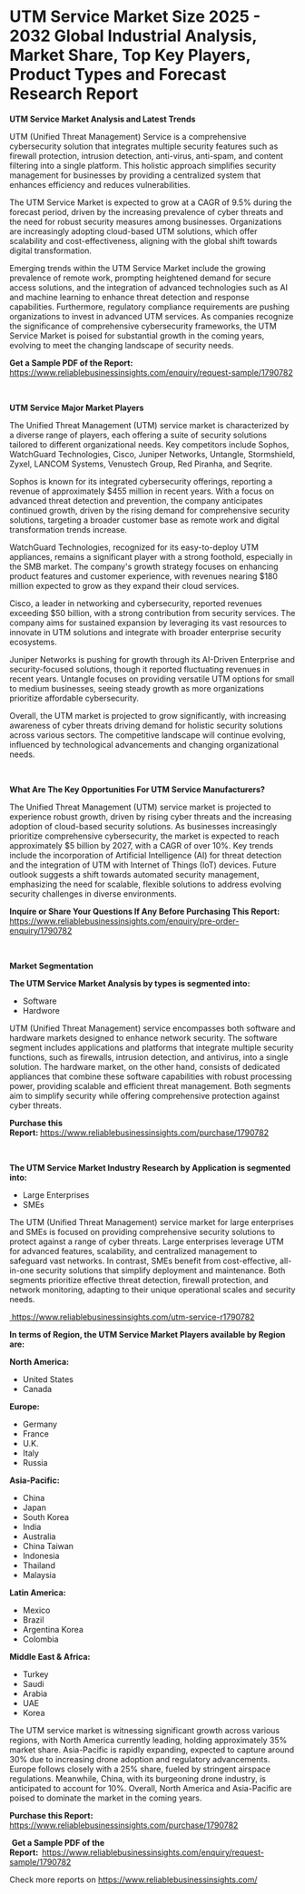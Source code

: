 <p><h1>UTM Service Market Size 2025 - 2032 Global Industrial Analysis, Market Share, Top Key Players, Product Types and Forecast Research Report</h1></p><p><strong>UTM Service Market Analysis and Latest Trends</strong></p>
<p><p>UTM (Unified Threat Management) Service is a comprehensive cybersecurity solution that integrates multiple security features such as firewall protection, intrusion detection, anti-virus, anti-spam, and content filtering into a single platform. This holistic approach simplifies security management for businesses by providing a centralized system that enhances efficiency and reduces vulnerabilities.</p><p>The UTM Service Market is expected to grow at a CAGR of 9.5% during the forecast period, driven by the increasing prevalence of cyber threats and the need for robust security measures among businesses. Organizations are increasingly adopting cloud-based UTM solutions, which offer scalability and cost-effectiveness, aligning with the global shift towards digital transformation. </p><p>Emerging trends within the UTM Service Market include the growing prevalence of remote work, prompting heightened demand for secure access solutions, and the integration of advanced technologies such as AI and machine learning to enhance threat detection and response capabilities. Furthermore, regulatory compliance requirements are pushing organizations to invest in advanced UTM services. As companies recognize the significance of comprehensive cybersecurity frameworks, the UTM Service Market is poised for substantial growth in the coming years, evolving to meet the changing landscape of security needs.</p></p>
<p><strong>Get a Sample PDF of the Report:&nbsp;</strong> <a href="https://www.reliablebusinessinsights.com/enquiry/request-sample/1790782?utm_campaign=3316&utm_medium=2&utm_source=Github&utm_content=ia&utm_term=10032025&utm_id=utm-service">https://www.reliablebusinessinsights.com/enquiry/request-sample/1790782</a></p>
<p>&nbsp;</p>
<p><strong>UTM Service Major Market Players</strong></p>
<p><p>The Unified Threat Management (UTM) service market is characterized by a diverse range of players, each offering a suite of security solutions tailored to different organizational needs. Key competitors include Sophos, WatchGuard Technologies, Cisco, Juniper Networks, Untangle, Stormshield, Zyxel, LANCOM Systems, Venustech Group, Red Piranha, and Seqrite.</p><p>Sophos is known for its integrated cybersecurity offerings, reporting a revenue of approximately $455 million in recent years. With a focus on advanced threat detection and prevention, the company anticipates continued growth, driven by the rising demand for comprehensive security solutions, targeting a broader customer base as remote work and digital transformation trends increase.</p><p>WatchGuard Technologies, recognized for its easy-to-deploy UTM appliances, remains a significant player with a strong foothold, especially in the SMB market. The company's growth strategy focuses on enhancing product features and customer experience, with revenues nearing $180 million expected to grow as they expand their cloud services.</p><p>Cisco, a leader in networking and cybersecurity, reported revenues exceeding $50 billion, with a strong contribution from security services. The company aims for sustained expansion by leveraging its vast resources to innovate in UTM solutions and integrate with broader enterprise security ecosystems.</p><p>Juniper Networks is pushing for growth through its AI-Driven Enterprise and security-focused solutions, though it reported fluctuating revenues in recent years. Untangle focuses on providing versatile UTM options for small to medium businesses, seeing steady growth as more organizations prioritize affordable cybersecurity.</p><p>Overall, the UTM market is projected to grow significantly, with increasing awareness of cyber threats driving demand for holistic security solutions across various sectors. The competitive landscape will continue evolving, influenced by technological advancements and changing organizational needs.</p></p>
<p>&nbsp;</p>
<p><strong>What Are The Key Opportunities For UTM Service Manufacturers?</strong></p>
<p><p>The Unified Threat Management (UTM) service market is projected to experience robust growth, driven by rising cyber threats and the increasing adoption of cloud-based security solutions. As businesses increasingly prioritize comprehensive cybersecurity, the market is expected to reach approximately $5 billion by 2027, with a CAGR of over 10%. Key trends include the incorporation of Artificial Intelligence (AI) for threat detection and the integration of UTM with Internet of Things (IoT) devices. Future outlook suggests a shift towards automated security management, emphasizing the need for scalable, flexible solutions to address evolving security challenges in diverse environments.</p></p>
<p><strong>Inquire or Share Your Questions If Any Before Purchasing This Report:</strong> <a href="https://www.reliablebusinessinsights.com/enquiry/pre-order-enquiry/1790782?utm_campaign=3316&utm_medium=2&utm_source=Github&utm_content=ia&utm_term=10032025&utm_id=utm-service">https://www.reliablebusinessinsights.com/enquiry/pre-order-enquiry/1790782</a></p>
<p>&nbsp;</p>
<p><strong>Market Segmentation</strong></p>
<p><strong>The UTM Service Market Analysis by types is segmented into:</strong></p>
<p><ul><li>Software</li><li>Hardwore</li></ul></p>
<p><p>UTM (Unified Threat Management) service encompasses both software and hardware markets designed to enhance network security. The software segment includes applications and platforms that integrate multiple security functions, such as firewalls, intrusion detection, and antivirus, into a single solution. The hardware market, on the other hand, consists of dedicated appliances that combine these software capabilities with robust processing power, providing scalable and efficient threat management. Both segments aim to simplify security while offering comprehensive protection against cyber threats.</p></p>
<p><strong>Purchase this Report:&nbsp;</strong><a href="https://www.reliablebusinessinsights.com/purchase/1790782?utm_campaign=3316&utm_medium=2&utm_source=Github&utm_content=ia&utm_term=10032025&utm_id=utm-service">https://www.reliablebusinessinsights.com/purchase/1790782</a></p>
<p>&nbsp;</p>
<p><strong>The UTM Service Market Industry Research by Application is segmented into:</strong></p>
<p><ul><li>Large Enterprises</li><li>SMEs</li></ul></p>
<p><p>The UTM (Unified Threat Management) service market for large enterprises and SMEs is focused on providing comprehensive security solutions to protect against a range of cyber threats. Large enterprises leverage UTM for advanced features, scalability, and centralized management to safeguard vast networks. In contrast, SMEs benefit from cost-effective, all-in-one security solutions that simplify deployment and maintenance. Both segments prioritize effective threat detection, firewall protection, and network monitoring, adapting to their unique operational scales and security needs.</p></p>
<p><a href="https://www.reliablebusinessinsights.com/utm-service-r1790782?utm_campaign=3316&utm_medium=2&utm_source=Github&utm_content=ia&utm_term=10032025&utm_id=utm-service">&nbsp;https://www.reliablebusinessinsights.com/utm-service-r1790782</a></p>
<p><strong>In terms of Region, the UTM Service Market Players available by Region are:</strong></p>
<p>
    <p> <strong> North America: </strong>
        <ul>
            <li>United States</li>
            <li>Canada</li>
        </ul>
        </p> 
    <p> <strong> Europe: </strong>
        <ul>
            <li>Germany</li>
            <li>France</li>
            <li>U.K.</li>
            <li>Italy</li>
            <li>Russia</li>
        </ul>
        </p> 
    <p> <strong> Asia-Pacific: </strong>
        <ul>
            <li>China</li>
            <li>Japan</li>
            <li>South Korea</li>
            <li>India</li>
            <li>Australia</li>
            <li>China Taiwan</li>
            <li>Indonesia</li>
            <li>Thailand</li>
            <li>Malaysia</li>
        </ul>
        </p> 
    <p> <strong> Latin America: </strong>
        <ul>
            <li>Mexico</li>
            <li>Brazil</li>
            <li>Argentina Korea</li>
            <li>Colombia</li>
        </ul>
        </p> 
    <p> <strong> Middle East & Africa: </strong>
        <ul>
            <li>Turkey</li>
            <li>Saudi</li>
            <li>Arabia</li>
            <li>UAE</li>
            <li>Korea</li>
        </ul>
    </p>
    </p>
<p><p>The UTM service market is witnessing significant growth across various regions, with North America currently leading, holding approximately 35% market share. Asia-Pacific is rapidly expanding, expected to capture around 30% due to increasing drone adoption and regulatory advancements. Europe follows closely with a 25% share, fueled by stringent airspace regulations. Meanwhile, China, with its burgeoning drone industry, is anticipated to account for 10%. Overall, North America and Asia-Pacific are poised to dominate the market in the coming years.</p></p>
<p><strong>Purchase this Report: </strong><a href="https://www.reliablebusinessinsights.com/purchase/1790782?utm_campaign=3316&utm_medium=2&utm_source=Github&utm_content=ia&utm_term=10032025&utm_id=utm-service">https://www.reliablebusinessinsights.com/purchase/1790782</a></p>
<p>&nbsp;<strong>Get a Sample PDF of the Report:&nbsp;&nbsp;</strong><a href="https://www.reliablebusinessinsights.com/enquiry/request-sample/1790782?utm_campaign=3316&utm_medium=2&utm_source=Github&utm_content=ia&utm_term=10032025&utm_id=utm-service">https://www.reliablebusinessinsights.com/enquiry/request-sample/1790782</a></p>
<p><strong></strong></p>
<p>Check more reports on <a href="https://www.reliablebusinessinsights.com/?utm_campaign=3316&utm_medium=2&utm_source=Github&utm_content=ia&utm_term=10032025&utm_id=utm-service">https://www.reliablebusinessinsights.com/</a></p>